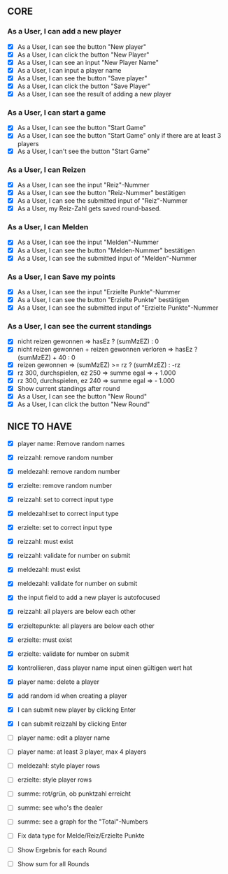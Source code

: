 ## CORE

### As a User, I can add a new player

- [x] As a User, I can see the button "New player"
- [x] As a User, I can click the button "New Player"
- [x] As a User, I can see an input "New Player Name"
- [x] As a User, I can input a player name
- [x] As a User, I can see the button "Save player"
- [x] As a User, I can click the button "Save Player"
- [x] As a User, I can see the result of adding a new player

### As a User, I can start a game

- [x] As a User, I can see the button "Start Game"
- [x] As a User, I can see the button "Start Game" only if there are at least 3 players
- [x] As a User, I can't see the button "Start Game"

### As a User, I can Reizen

- [x] As a User, I can see the input "Reiz"-Nummer
- [x] As a User, I can see the button "Reiz-Nummer" bestätigen
- [x] As a User, I can see the submitted input of "Reiz"-Nummer
- [x] As a User, my Reiz-Zahl gets saved round-based.

### As a User, I can Melden

- [x] As a User, I can see the input "Melden"-Nummer
- [x] As a User, I can see the button "Melden-Nummer" bestätigen
- [x] As a User, I can see the submitted input of "Melden"-Nummer

### As a User, I can Save my points

- [x] As a User, I can see the input "Erzielte Punkte"-Nummer
- [x] As a User, I can see the button "Erzielte Punkte" bestätigen
- [x] As a User, I can see the submitted input of "Erzielte Punkte"-Nummer

### As a User, I can see the current standings

- [x] nicht reizen gewonnen => hasEz ? (sumMzEZ) : 0
- [x] nicht reizen gewonnen + reizen gewonnen verloren => hasEz ? (sumMzEZ) + 40 : 0
- [x] reizen gewonnen => (sumMzEZ) >= rz ? (sumMzEZ) : -rz
- [x] rz 300, durchspielen, ez 250 => summe egal => + 1.000
- [x] rz 300, durchspielen, ez 240 => summe egal => - 1.000
- [x] Show current standings after round
- [x] As a User, I can see the button "New Round"
- [x] As a User, I can click the button "New Round"

## NICE TO HAVE

- [x] player name: Remove random names
- [x] reizzahl: remove random number
- [x] meldezahl: remove random number
- [x] erzielte: remove random number
- [x] reizzahl: set to correct input type
- [x] meldezahl:set to correct input type
- [x] erzielte: set to correct input type
- [x] reizzahl: must exist
- [x] reizzahl: validate for number on submit
- [x] meldezahl: must exist
- [x] meldezahl: validate for number on submit
- [x] the input field to add a new player is autofocused
- [x] reizzahl: all players are below each other
- [x] erzieltepunkte: all players are below each other
- [x] erzielte: must exist
- [x] erzielte: validate for number on submit
- [x] kontrollieren, dass player name input einen gültigen wert hat
- [x] player name: delete a player
- [x] add random id when creating a player
- [x] I can submit new player by clicking Enter
- [x] I can submit reizzahl by clicking Enter
- [ ] player name: edit a player name
- [ ] player name: at least 3 player, max 4 players
- [ ] meldezahl: style player rows
- [ ] erzielte: style player rows
- [ ] summe: rot/grün, ob punktzahl erreicht
- [ ] summe: see who's the dealer
- [ ] summe: see a graph for the "Total"-Numbers
- [ ] Fix data type for Melde/Reiz/Erzielte Punkte
- [ ] Show Ergebnis for each Round
- [ ] Show sum for all Rounds

